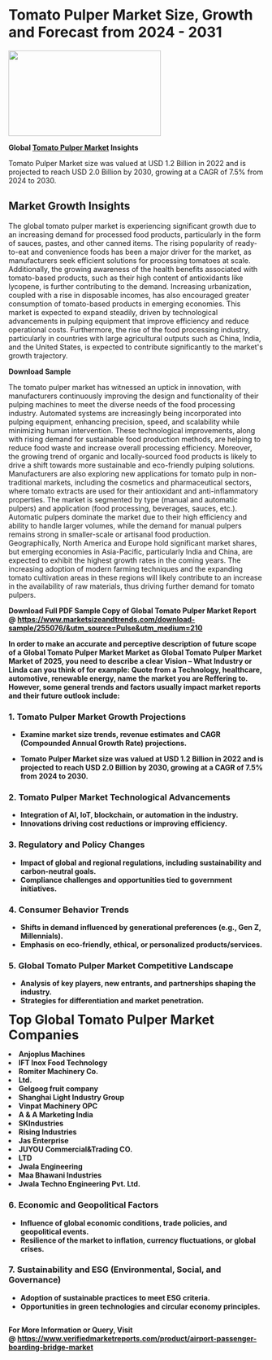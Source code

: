 <H1>Tomato Pulper Market Size, Growth and Forecast from 2024 - 2031</H1><img class="aligncenter size-medium wp-image-584254" src="https://thirdeyenews.in/wp-content/uploads/2024/09/Global-Market-Research-300x168.jpeg" alt="" width="300" height="168" /><p><strong>Global&nbsp;<a href="https://www.marketsizeandtrends.com/download-sample/255076/&amp;utm_source=Pulse&amp;utm_medium=210">Tomato Pulper Market</a> Insights</strong></p><p>Tomato Pulper Market size was valued at USD 1.2 Billion in 2022 and is projected to reach USD 2.0 Billion by 2030, growing at a CAGR of 7.5% from 2024 to 2030.</p><p><h2>Market Growth Insights</h2> <p>The global tomato pulper market is experiencing significant growth due to an increasing demand for processed food products, particularly in the form of sauces, pastes, and other canned items. The rising popularity of ready-to-eat and convenience foods has been a major driver for the market, as manufacturers seek efficient solutions for processing tomatoes at scale. Additionally, the growing awareness of the health benefits associated with tomato-based products, such as their high content of antioxidants like lycopene, is further contributing to the demand. Increasing urbanization, coupled with a rise in disposable incomes, has also encouraged greater consumption of tomato-based products in emerging economies. This market is expected to expand steadily, driven by technological advancements in pulping equipment that improve efficiency and reduce operational costs. Furthermore, the rise of the food processing industry, particularly in countries with large agricultural outputs such as China, India, and the United States, is expected to contribute significantly to the market's growth trajectory.</p> <p><strong>Download Sample</strong></p> <p>The tomato pulper market has witnessed an uptick in innovation, with manufacturers continuously improving the design and functionality of their pulping machines to meet the diverse needs of the food processing industry. Automated systems are increasingly being incorporated into pulping equipment, enhancing precision, speed, and scalability while minimizing human intervention. These technological improvements, along with rising demand for sustainable food production methods, are helping to reduce food waste and increase overall processing efficiency. Moreover, the growing trend of organic and locally-sourced food products is likely to drive a shift towards more sustainable and eco-friendly pulping solutions. Manufacturers are also exploring new applications for tomato pulp in non-traditional markets, including the cosmetics and pharmaceutical sectors, where tomato extracts are used for their antioxidant and anti-inflammatory properties. The market is segmented by type (manual and automatic pulpers) and application (food processing, beverages, sauces, etc.). Automatic pulpers dominate the market due to their high efficiency and ability to handle larger volumes, while the demand for manual pulpers remains strong in smaller-scale or artisanal food production. Geographically, North America and Europe hold significant market shares, but emerging economies in Asia-Pacific, particularly India and China, are expected to exhibit the highest growth rates in the coming years. The increasing adoption of modern farming techniques and the expanding tomato cultivation areas in these regions will likely contribute to an increase in the availability of raw materials, thus driving further demand for tomato pulpers. <p><strong></p><p><span class=""><strong>Download Full PDF Sample Copy of Global Tomato Pulper Market Report</strong> @ <a href="https://www.marketsizeandtrends.com/download-sample/255076/&amp;utm_source=Pulse&amp;utm_medium=210" target="_blank">https://www.marketsizeandtrends.com/download-sample/255076/&amp;utm_source=Pulse&amp;utm_medium=210</a></span></p><p>In order to make an accurate and perceptive description of future scope of a Global&nbsp;Tomato Pulper Market Market as Global&nbsp;Tomato Pulper Market Market of 2025, you need to describe a clear Vision &ndash; What Industry or Linda can you think of for example: Quote from a Technology, healthcare, automotive, renewable energy, name the market you are Reffering to. However, some general trends and factors usually impact market reports and their future outlook include:</p><h3>1.&nbsp;<strong>Tomato Pulper Market Growth Projections</strong></h3><ul><li>Examine market size trends, revenue estimates and CAGR (Compounded Annual Growth Rate) projections.</li><li><p>Tomato Pulper Market size was valued at USD 1.2 Billion in 2022 and is projected to reach USD 2.0 Billion by 2030, growing at a CAGR of 7.5% from 2024 to 2030.</p></li></ul><h3>2.&nbsp;<strong>Tomato Pulper Market Technological Advancements</strong></h3><ul><li>Integration of AI, IoT, blockchain, or automation in the industry.</li><li>Innovations driving cost reductions or improving efficiency.</li></ul><h3>3.&nbsp;<strong>Regulatory and Policy Changes</strong></h3><ul><li>Impact of global and regional regulations, including sustainability and carbon-neutral goals.</li><li>Compliance challenges and opportunities tied to government initiatives.</li></ul><h3>4.&nbsp;<strong>Consumer Behavior Trends</strong></h3><ul><li>Shifts in demand influenced by generational preferences (e.g., Gen Z, Millennials).</li><li>Emphasis on eco-friendly, ethical, or personalized products/services.</li></ul><h3>5.&nbsp;<strong>Global Tomato Pulper Market Competitive Landscape</strong></h3><ul><li>Analysis of key players, new entrants, and partnerships shaping the industry.</li><li>Strategies for differentiation and market penetration.</li></ul><p data-pm-slice="1 1 []"><span style="color: inherit; font-family: inherit; font-size: 25px;">Top Global Tomato Pulper Market Companies</span></p><div class="" data-test-id=""><p><li>Anjoplus Machines</li><li> IFT Inox Food Technology</li><li> Romiter Machinery Co.</li><li> Ltd.</li><li> Gelgoog fruit company</li><li> Shanghai Light Industry Group</li><li> Vinpat Machinery OPC</li><li> A & A Marketing India</li><li> SKIndustries</li><li> Rising Industries</li><li> Jas Enterprise</li><li> JUYOU Commercial&Trading CO.</li><li>LTD</li><li> Jwala Engineering</li><li> Maa Bhawani Industries</li><li> Jwala Techno Engineering Pvt. Ltd.</li></p></div><h3>6.&nbsp;<strong>Economic and Geopolitical Factors</strong></h3><ul><li>Influence of global economic conditions, trade policies, and geopolitical events.</li><li>Resilience of the market to inflation, currency fluctuations, or global crises.</li></ul><h3>7.&nbsp;<strong>Sustainability and ESG (Environmental, Social, and Governance)</strong></h3><ul><li>Adoption of sustainable practices to meet ESG criteria.</li><li>Opportunities in green technologies and circular economy principles.</li></ul><h2><strong style="font-size: 14px;">For More Information or Query, Visit @&nbsp;</strong><a style="background-color: #ffffff; font-size: 14px;" href="https://www.marketsizeandtrends.com/report/tomato-pulper-market/" target="_blank">https://www.verifiedmarketreports.com/product/airport-passenger-boarding-bridge-market</a></h2>
